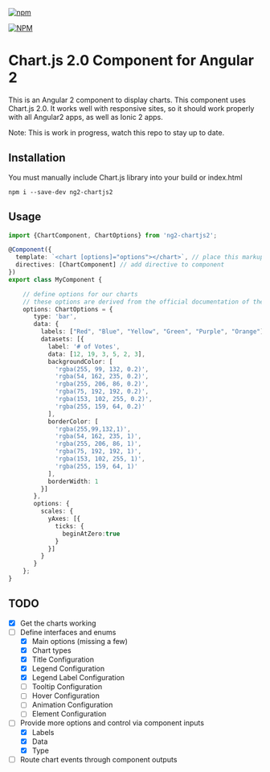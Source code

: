 [![npm](https://img.shields.io/npm/l/express.svg)](https://www.npmjs.com/package/ng2-chartjs2)

[![NPM](https://nodei.co/npm/ng2-chartjs2.png?stars&downloads)](https://nodei.co/npm/ng2-chartjs2/)

# Chart.js 2.0 Component for Angular 2
This is an Angular 2 component to display charts. This component uses Chart.js 2.0. It works well with responsive sites, so it should work properly with all Angular2 apps, as well as Ionic 2 apps.

Note: This is work in progress, watch this repo to stay up to date.
 
## Installation
You must manually include Chart.js library into your build or index.html

```
npm i --save-dev ng2-chartjs2
```

## Usage
```typescript
import {ChartComponent, ChartOptions} from 'ng2-chartjs2';

@Component({
  template: `<chart [options]="options"></chart>`, // place this markup in your template
  directives: [ChartComponent] // add directive to component
})
export class MyComponent {

    // define options for our charts
    // these options are derived from the official documentation of the plugin
    options: ChartOptions = {
       type: 'bar',
       data: {
         labels: ["Red", "Blue", "Yellow", "Green", "Purple", "Orange"],
         datasets: [{
           label: '# of Votes',
           data: [12, 19, 3, 5, 2, 3],
           backgroundColor: [
             'rgba(255, 99, 132, 0.2)',
             'rgba(54, 162, 235, 0.2)',
             'rgba(255, 206, 86, 0.2)',
             'rgba(75, 192, 192, 0.2)',
             'rgba(153, 102, 255, 0.2)',
             'rgba(255, 159, 64, 0.2)'
           ],
           borderColor: [
             'rgba(255,99,132,1)',
             'rgba(54, 162, 235, 1)',
             'rgba(255, 206, 86, 1)',
             'rgba(75, 192, 192, 1)',
             'rgba(153, 102, 255, 1)',
             'rgba(255, 159, 64, 1)'
           ],
           borderWidth: 1
         }]
       },
       options: {
         scales: {
           yAxes: [{
             ticks: {
               beginAtZero:true
             }
           }]
         }
       }
    };
}
```

## TODO
- [x] Get the charts working
- [ ] Define interfaces and enums
  - [x] Main options (missing a few)
  - [x] Chart types
  - [x] Title Configuration
  - [x] Legend Configuration
  - [x] Legend Label Configuration
  - [ ] Tooltip Configuration
  - [ ] Hover Configuration
  - [ ] Animation Configuration
  - [ ] Element Configuration
- [ ] Provide more options and control via component inputs
  - [x] Labels
  - [x] Data
  - [x] Type
- [ ] Route chart events through component outputs